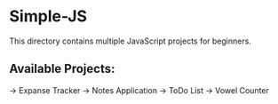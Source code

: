 # Simple-JS

This directory contains multiple JavaScript projects for beginners.

Available Projects:
-------------------
-> Expanse Tracker
-> Notes Application
-> ToDo List
-> Vowel Counter
